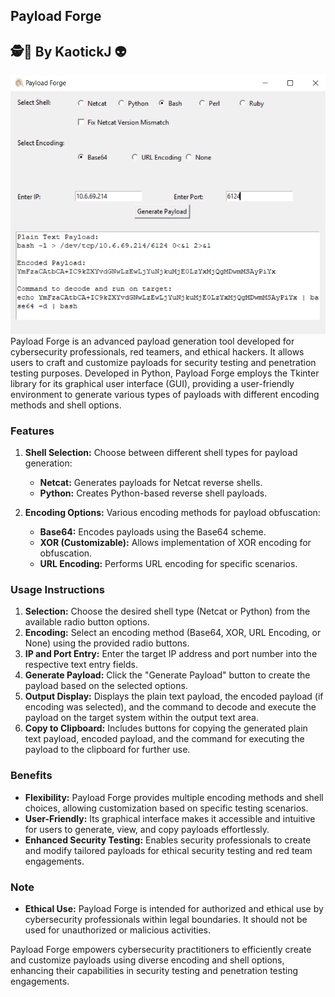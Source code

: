## Payload Forge
## 🕵🔎 By KaotickJ 👽 
![Logo](payloadforge.png)
Payload Forge is an advanced payload generation tool developed for cybersecurity professionals, red teamers, and ethical hackers. It allows users to craft and customize payloads for security testing and penetration testing purposes. Developed in Python, Payload Forge employs the Tkinter library for its graphical user interface (GUI), providing a user-friendly environment to generate various types of payloads with different encoding methods and shell options.

### Features

1. **Shell Selection:** Choose between different shell types for payload generation:
   - **Netcat:** Generates payloads for Netcat reverse shells.
   - **Python:** Creates Python-based reverse shell payloads.

2. **Encoding Options:** Various encoding methods for payload obfuscation:
   - **Base64:** Encodes payloads using the Base64 scheme.
   - **XOR (Customizable):** Allows implementation of XOR encoding for obfuscation.
   - **URL Encoding:** Performs URL encoding for specific scenarios.

### Usage Instructions

1. **Selection:** Choose the desired shell type (Netcat or Python) from the available radio button options.
2. **Encoding:** Select an encoding method (Base64, XOR, URL Encoding, or None) using the provided radio buttons.
3. **IP and Port Entry:** Enter the target IP address and port number into the respective text entry fields.
4. **Generate Payload:** Click the "Generate Payload" button to create the payload based on the selected options.
5. **Output Display:** Displays the plain text payload, the encoded payload (if encoding was selected), and the command to decode and execute the payload on the target system within the output text area.
6. **Copy to Clipboard:** Includes buttons for copying the generated plain text payload, encoded payload, and the command for executing the payload to the clipboard for further use.

### Benefits

- **Flexibility:** Payload Forge provides multiple encoding methods and shell choices, allowing customization based on specific testing scenarios.
- **User-Friendly:** Its graphical interface makes it accessible and intuitive for users to generate, view, and copy payloads effortlessly.
- **Enhanced Security Testing:** Enables security professionals to create and modify tailored payloads for ethical security testing and red team engagements.

### Note

- **Ethical Use:** Payload Forge is intended for authorized and ethical use by cybersecurity professionals within legal boundaries. It should not be used for unauthorized or malicious activities.

Payload Forge empowers cybersecurity practitioners to efficiently create and customize payloads using diverse encoding and shell options, enhancing their capabilities in security testing and penetration testing engagements.
